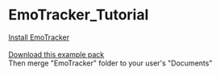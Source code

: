 # EmoTracker_Tutorial

[Install EmoTracker](https://emotracker.net/download/)
<br><br>
[Download this example pack](https://github.com/KodywithaK/EmoTracker_Tutorial/archive/refs/heads/master.zip)
<br>
Then merge "EmoTracker" folder to your user's "Documents"
